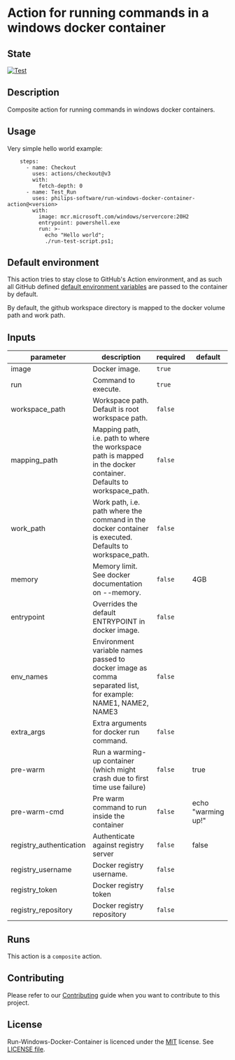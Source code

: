 
# Action for running commands in a windows docker container

## State

[![Test](https://github.com/philips-software/run-windows-docker-container-action/actions/workflows/test.yml/badge.svg)](https://github.com/philips-software/run-windows-docker-container-action/actions/workflows/test.yml)

## Description

Composite action for running commands in windows docker containers.

## Usage

Very simple hello world example:

```
    steps:
      - name: Checkout
        uses: actions/checkout@v3
        with:
          fetch-depth: 0
      - name: Test_Run
        uses: philips-software/run-windows-docker-container-action@<version>
        with:
          image: mcr.microsoft.com/windows/servercore:20H2
          entrypoint: powershell.exe
          run: >-
            echo "Hello world";
            ./run-test-script.ps1;
```

## Default environment

This action tries to stay close to GitHub's Action environment, and
as such all GitHub defined [default environment variables](https://docs.github.com/en/actions/writing-workflows/choosing-what-your-workflow-does/store-information-in-variables#default-environment-variables) are passed
to the container by default.

By default, the github workspace directory is mapped to the docker volume path
and work path.

<!-- action-docs-inputs -->
## Inputs

| parameter | description | required | default |
| - | - | - | - |
| image | Docker image. | `true` |  |
| run | Command to execute. | `true` |  |
| workspace_path | Workspace path. Default is root workspace path. | `false` |  |
| mapping_path | Mapping path, i.e. path to where the workspace path is mapped in the docker container. Defaults to workspace_path. | `false` |  |
| work_path | Work path, i.e. path where the command in the docker container is executed. Defaults to workspace_path. | `false` |  |
| memory | Memory limit. See docker documentation on --memory. | `false` | 4GB |
| entrypoint | Overrides the default ENTRYPOINT in docker image. | `false` |  |
| env_names | Environment variable names passed to docker image as comma separated list, for example: NAME1, NAME2, NAME3 | `false` |  |
| extra_args | Extra arguments for docker run command. | `false` |  |
| pre-warm | Run a warming-up container (which might crash due to first time use failure) | `false` | true |
| pre-warm-cmd | Pre warm command to run inside the container | `false` | echo "warming up!" |
| registry_authentication | Authenticate against registry server | `false` | false |
| registry_username | Docker registry username. | `false` |  |
| registry_token | Docker registry token | `false` |  |
| registry_repository | Docker registry repository | `false` |  |



<!-- action-docs-inputs -->


<!-- action-docs-runs -->
## Runs

This action is a `composite` action.


<!-- action-docs-runs -->

## Contributing

Please refer to our [Contributing](CONTRIBUTING.md) guide when you want to contribute to this project.

## License

Run-Windows-Docker-Container is licenced under the [MIT](https://choosealicense.com/licenses/mit/) license. See [LICENSE file](LICENSE).
